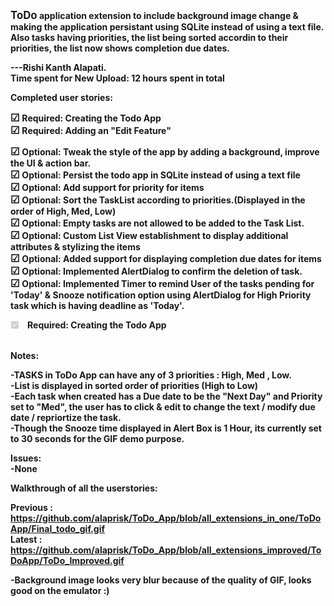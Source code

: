 <big><b>ToDo<b></big> application extension to include background image change & making the application persistant using SQLite instead of using a text file. Also tasks having priorities, the list being sorted accordin to their priorities, the list now shows completion due dates.<br>

---Rishi Kanth Alapati.<br>
Time spent for New Upload: 12 hours spent in total<br>

Completed user stories:<br>

<big>&#9745;</big> Required: Creating the Todo App<br>
<big>&#9745;</big> Required: Adding an "Edit Feature"<br>

<big>&#9745;</big> Optional: Tweak the style of the app by adding a background, improve the UI & action bar.<br>
<big>&#9745;</big> Optional: Persist the todo app in SQLite instead of using a text file<br>
<big>&#9745;</big> Optional: Add support for priority for items<br>
<big>&#9745;</big> Optional: Sort the TaskList according to priorities.(Displayed in the order of High, Med, Low)<br>
<big>&#9745;</big> Optional: Empty tasks are not allowed to be added to the Task List.<br>
<big>&#9745;</big> Optional: Custom List View establishment to display additional attributes & stylizing the items<br>
<big>&#9745;</big> Optional: Added support for displaying completion due dates for items<br>
<big>&#9745;</big> Optional: Implemented AlertDialog to confirm the deletion of task.<br>
<big>&#9745;</big> Optional: Implemented Timer to remind User of the tasks pending for 'Today' & Snooze notification option using AlertDialog for High Priority task which is having deadline as 'Today'.


<ul class="task-list">
<li class="task-list-item">
<input type="checkbox" class="task-list-item-checkbox" checked="" disabled=""> Required: Creating the Todo App</li>
</ul>


<br>
Notes:<br>

-TASKS in ToDo App can have any of 3 priorities : High, Med , Low.<br>
-List is displayed in sorted order of priorities (High to Low)<br>
-Each task when created has a Due date to be the "Next Day" and Priority set to "Med", the user has to click & edit to change the text / modify due date / repriortize the task.<br>
-Though the Snooze time displayed in Alert Box is 1 Hour, its currently set to 30 seconds for the GIF demo purpose.


Issues:<br>
-None<br>

Walkthrough of all the userstories:<br>

Previous : https://github.com/alaprisk/ToDo_App/blob/all_extensions_in_one/ToDoApp/Final_todo_gif.gif<br>
<b>Latest : https://github.com/alaprisk/ToDo_App/blob/all_extensions_improved/ToDoApp/ToDo_Improved.gif</b><br>

-Background image looks very blur because of the quality of GIF, looks good on the emulator :)
